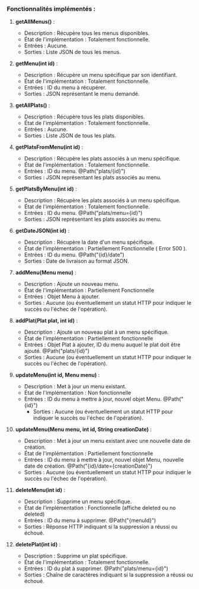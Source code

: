 ### Fonctionnalités implémentés :

1. **getAllMenus()** :
    - Description : Récupère tous les menus disponibles.
    - État de l'implémentation : Totalement fonctionnelle.
    - Entrées : Aucune.
    - Sorties : Liste JSON de tous les menus.

2. **getMenu(int id)** :
    - Description : Récupère un menu spécifique par son identifiant.
    - État de l'implémentation : Totalement fonctionnelle.
    - Entrées : ID du menu à récupérer.
    - Sorties : JSON représentant le menu demandé.

3. **getAllPlats()** :
    - Description : Récupère tous les plats disponibles.
    - État de l'implémentation : Totalement fonctionnelle.
    - Entrées : Aucune.
    - Sorties : Liste JSON de tous les plats.

4. **getPlatsFromMenu(int id)** :
    - Description : Récupère les plats associés à un menu spécifique.
    - État de l'implémentation : Totalement fonctionnelle.
    - Entrées : ID du menu. @Path("plats/{id}")
    - Sorties : JSON représentant les plats associés au menu.

5. **getPlatsByMenu(int id)** :
    - Description : Récupère les plats associés à un menu spécifique.
    - État de l'implémentation : Totalement fonctionnelle.
    - Entrées : ID du menu. @Path("plats/menu={id}")
    - Sorties : JSON représentant les plats associés au menu.

6. **getDateJSON(int id)** :
    - Description : Récupère la date d'un menu spécifique.
    - État de l'implémentation : Partiellement Fonctionnelle ( Error 500 ).
    - Entrées : ID du menu. @Path("{id}/date")
    - Sorties : Date de livraison au format JSON.

7. **addMenu(Menu menu)** :
    - Description : Ajoute un nouveau menu.
    - État de l'implémentation : Partiellement Fonctionnelle
    - Entrées : Objet Menu à ajouter.
    - Sorties : Aucune (ou éventuellement un statut HTTP pour indiquer le succès ou l'échec de l'opération).

8. **addPlat(Plat plat, int id)** :
    - Description : Ajoute un nouveau plat à un menu spécifique.
    - État de l'implémentation : Partiellement fonctionnelle
    - Entrées : Objet Plat à ajouter, ID du menu auquel le plat doit être ajouté.
      @Path("plats/{id}")
    - Sorties : Aucune (ou éventuellement un statut HTTP pour indiquer le succès ou l'échec de l'opération).

9. **updateMenu(int id, Menu menu)** :
    - Description : Met à jour un menu existant.
    - État de l'implémentation : Non fonctionnelle  
    - Entrées : ID du menu à mettre à jour, nouvel objet Menu.
    @Path("{id}")
      - Sorties : Aucune (ou éventuellement un statut HTTP pour indiquer le succès ou l'échec de l'opération).

10. **updateMenu(Menu menu, int id, String creationDate)** :
    - Description : Met à jour un menu existant avec une nouvelle date de création.
    - État de l'implémentation : Partiellement fonctionnelle
    - Entrées : ID du menu à mettre à jour, nouvel objet Menu, nouvelle date de création. @Path("{id}/date={creationDate}")
    - Sorties : Aucune (ou éventuellement un statut HTTP pour indiquer le succès ou l'échec de l'opération).

11. **deleteMenu(int id)** :
    - Description : Supprime un menu spécifique.
    - État de l'implémentation : Fonctionnelle (affiche deleted ou no deleted)
    - Entrées : ID du menu à supprimer. @Path("{menuId}")
    - Sorties : Réponse HTTP indiquant si la suppression a réussi ou échoué.

12. **deletePlat(int id)** :
    - Description : Supprime un plat spécifique.
    - État de l'implémentation : Totalement fonctionnelle.
    - Entrées : ID du plat à supprimer. @Path("plats/menu={id}")
    - Sorties : Chaîne de caractères indiquant si la suppression a réussi ou échoué.

